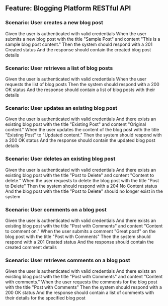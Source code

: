 ## Feature: Blogging Platform RESTful API

### Scenario: User creates a new blog post

Given the user is authenticated with valid credentials
When the user submits a new blog post with the title "Sample Post" and content "This is a sample blog post content."
Then the system should respond with a 201 Created status
And the response should contain the created blog post details

### Scenario: User retrieves a list of blog posts

Given the user is authenticated with valid credentials
When the user requests the list of blog posts
Then the system should respond with a 200 OK status
And the response should contain a list of blog posts with their details

### Scenario: User updates an existing blog post

Given the user is authenticated with valid credentials
And there exists an existing blog post with the title "Existing Post" and content "Original content."
When the user updates the content of the blog post with the title "Existing Post" to "Updated content."
Then the system should respond with a 200 OK status
And the response should contain the updated blog post details

### Scenario: User deletes an existing blog post

Given the user is authenticated with valid credentials
And there exists an existing blog post with the title "Post to Delete" and content "Content to delete."
When the user requests to delete the blog post with the title "Post to Delete"
Then the system should respond with a 204 No Content status
And the blog post with the title "Post to Delete" should no longer exist in the system

### Scenario: User comments on a blog post

Given the user is authenticated with valid credentials
And there exists an existing blog post with the title "Post with Comments" and content "Content to comment on."
When the user submits a comment "Great post!" on the blog post with the title "Post with Comments"
Then the system should respond with a 201 Created status
And the response should contain the created comment details

### Scenario: User retrieves comments on a blog post

Given the user is authenticated with valid credentials
And there exists an existing blog post with the title "Post with Comments" and content "Content with comments."
When the user requests the comments for the blog post with the title "Post with Comments"
Then the system should respond with a 200 OK status
And the response should contain a list of comments with their details for the specified blog post

